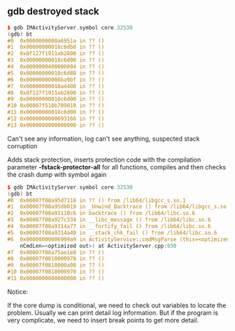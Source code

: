 ## gdb destroyed stack

```C++
$ gdb IMActivityServer.symbol core.32530
(gdb) bt
#0  0x0000000000a6951a in ?? ()
#1  0x00000000018c6db8 in ?? ()
#2  0x8f127f1911ab2800 in ?? ()
#3  0x00000000018c6d00 in ?? ()
#4  0x0000000400000004 in ?? ()
#5  0x00000000018c6d88 in ?? ()
#6  0x00000000006ba9bf in ?? ()
#7  0x00000000018a4400 in ?? ()
#8  0x8f127f1911ab2800 in ?? ()
#9  0x00000000018c6d00 in ?? ()
#10 0x00007f518b789010 in ?? ()
#11 0x00000000018c6d00 in ?? ()
#12 0x0000000000693166 in ?? ()
#13 0x0000000000000000 in ?? ()
```

Can't see any information, log can't see anything, suspected stack corruption

Adds stack protection, inserts protection code with the compilation parameter **-fstack-protector-all** for all functions, compiles  and then checks the crash dump with symbol again

```C++
$ gdb IMActivityServer.symbol core.32530
(gdb) bt
#0  0x00007f08a95d7118 in ?? () from /lib64/libgcc_s.so.1
#1  0x00007f08a95d8019 in _Unwind_Backtrace () from /lib64/libgcc_s.so.1
#2  0x00007f08a93110c6 in backtrace () from /lib64/libc.so.6
#3  0x00007f08a927c334 in __libc_message () from /lib64/libc.so.6
#4  0x00007f08a9314a77 in __fortify_fail () from /lib64/libc.so.6
#5  0x00007f08a9314a40 in __stack_chk_fail () from /lib64/libc.so.6
#6  0x00000000006909a9 in ActivityService::cmdMsgParse (this=<optimized out>, ptNullCmd=<optimized out>, 
    nCmdLen=<optimized out>) at ActivityServer.cpp:930
#7  0x00007f08a75ae1e8 in ?? ()
#8  0x00007f0818000978 in ?? ()
#9  0x00007f0818000a08 in ?? ()
#10 0x00007f0818000970 in ?? ()
#11 0x0000000000000000 in ?? ()
```

Notice:

If the core dump is conditional, we need to check out variables to locate the problem. Usually we can print detail  log information. But if the program is very complicate, we need to insert break points to get more detail.

 

